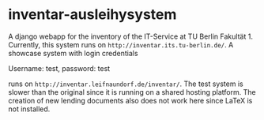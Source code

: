# inventar-ausleihysystem
A django webapp for the inventory of the IT-Service at TU Berlin Fakultät 1.
Currently, this system runs on ``http://inventar.its.tu-berlin.de/``. A showcase system with login credentials

Username: test, password: test

runs on ``http://inventar.leifnaundorf.de/inventar/``. The test system is slower than the original since it is running on a shared hosting platform. The creation of new lending documents also does not work here since LaTeX is not installed.
